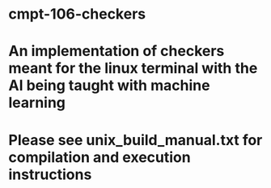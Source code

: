 # cmpt-106-checkers
# An implementation of checkers meant for the linux terminal with the AI being taught with machine learning
# Please see unix_build_manual.txt for compilation and execution instructions
